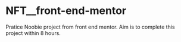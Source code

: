 # NFT__front-end-mentor
Pratice Noobie project from front end mentor. Aim is to complete this project within 8 hours.
